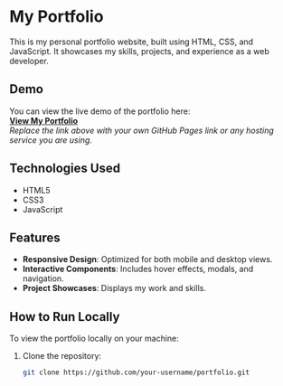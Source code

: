 # My Portfolio

This is my personal portfolio website, built using HTML, CSS, and JavaScript. It showcases my skills, projects, and experience as a web developer.

## Demo

You can view the live demo of the portfolio here:  
[**View My Portfolio**](http://localhost:8080/)  
*Replace the link above with your own GitHub Pages link or any hosting service you are using.*

## Technologies Used

- HTML5
- CSS3
- JavaScript

## Features

- **Responsive Design**: Optimized for both mobile and desktop views.
- **Interactive Components**: Includes hover effects, modals, and navigation.
- **Project Showcases**: Displays my work and skills.

## How to Run Locally

To view the portfolio locally on your machine:

1. Clone the repository:
   ```bash
   git clone https://github.com/your-username/portfolio.git
